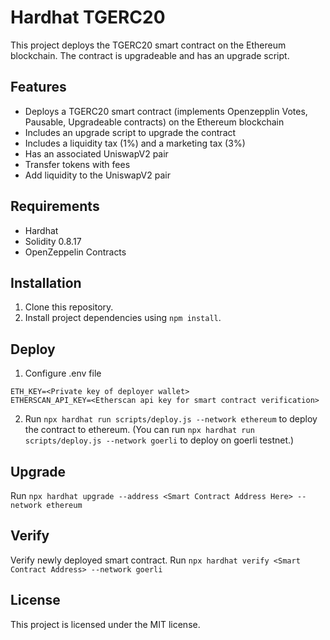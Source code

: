 # Hardhat TGERC20

This project deploys the TGERC20 smart contract on the Ethereum blockchain. The contract is upgradeable and has an upgrade script.

## Features

- Deploys a TGERC20 smart contract (implements Openzepplin Votes, Pausable, Upgradeable contracts) on the Ethereum blockchain
- Includes an upgrade script to upgrade the contract
- Includes a liquidity tax (1%) and a marketing tax (3%)
- Has an associated UniswapV2 pair
- Transfer tokens with fees
- Add liquidity to the UniswapV2 pair

## Requirements

- Hardhat
- Solidity 0.8.17
- OpenZeppelin Contracts

## Installation

1. Clone this repository.
2. Install project dependencies using `npm install`.

## Deploy

1. Configure .env file
```
ETH_KEY=<Private key of deployer wallet>
ETHERSCAN_API_KEY=<Etherscan api key for smart contract verification>
```
2. Run `npx hardhat run scripts/deploy.js --network ethereum` to deploy the contract to ethereum. 
(You can run `npx hardhat run scripts/deploy.js --network goerli` to deploy on goerli testnet.)
## Upgrade

Run `npx hardhat upgrade --address <Smart Contract Address Here> --network ethereum`

## Verify

Verify newly deployed smart contract.
Run `npx hardhat verify <Smart Contract Address> --network goerli`

## License

This project is licensed under the MIT license.